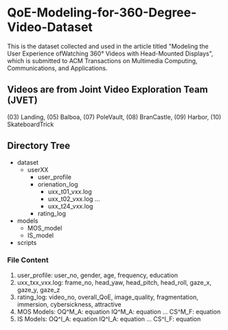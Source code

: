 # QoE-Modeling-for-360-Degree-Video-Dataset
This is the dataset collected and used in the article titled "Modeling the User Experience ofWatching 360° Videos with
Head-Mounted Displays", which is submitted to ACM Transactions on Multimedia Computing, Communications, and Applications.
## Videos are from Joint Video Exploration Team (JVET)
(03) Landing, (05) Balboa, (07) PoleVault, (08) BranCastle, (09) Harbor, (10) SkateboardTrick
## Directory Tree
- dataset
  - userXX
    - user_profile
    - orienation_log
      - uxx_t01_vxx.log
      - uxx_t02_vxx.log
      ...
      - uxx_t24_vxx.log
    - rating_log
- models
  - MOS_model
  - IS_model
- scripts
### File Content
1. user_profile:
  user_no, gender, age, frequency, education
2. uxx_txx_vxx.log:
  frame_no, head_yaw, head_pitch, head_roll, gaze_x, gaze_y, gaze_z
3. rating_log:
  video_no, overall_QoE, image_quality, fragmentation, immersion, cybersickness, attractive
4. MOS Models:
  OQ^M_A: equation
  IQ^M_A: equation
  ...
  CS^M_F: equation
5. IS Models:
  OQ^I_A: equation
  IQ^I_A: equation
  ...
  CS^I_F: equation
